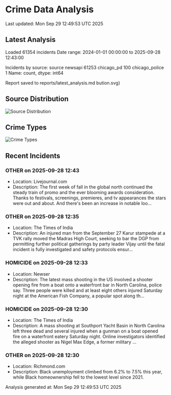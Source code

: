 # Crime Data Analysis
Last updated: Mon Sep 29 12:49:53 UTC 2025

## Latest Analysis

Loaded 61354 incidents
Date range: 2024-01-01 00:00:00 to 2025-09-28 12:43:00

Incidents by source:
source
newsapi           61253
chicago_pd          100
chicago_police        1
Name: count, dtype: int64

Report saved to reports/latest_analysis.md
bution.svg)

## Source Distribution
![Source Distribution](images/source_distribution.svg)

## Crime Types
![Crime Types](images/crime_types.svg)

## Recent Incidents

### OTHER on 2025-09-28 12:43
- Location: Livejournal.com
- Description: The first week of fall in the global north continued the steady train of promo and the ever blooming awards consideration. Thanks to festivals, screenings, premieres, and tv appearances the stars were out and about. And there's been an increase in notable loo…


### OTHER on 2025-09-28 12:35
- Location: The Times of India
- Description: An injured man from the September 27 Karur stampede at a TVK rally moved the Madras High Court, seeking to bar the DGP from permitting further political gatherings by party leader Vijay until the fatal incident is fully investigated and safety protocols ensur…


### HOMICIDE on 2025-09-28 12:33
- Location: Newser
- Description: The latest mass shooting in the US involved a shooter opening fire from a boat onto a waterfront bar in North Carolina, police say. Three people were killed and at least eight others injured Saturday night at the American Fish Company, a popular spot along th…


### HOMICIDE on 2025-09-28 12:30
- Location: The Times of India
- Description: A mass shooting at Southport Yacht Basin in North Carolina left three dead and several injured when a gunman on a boat opened fire on a waterfront eatery Saturday night. Online investigators identified the alleged shooter as Nigel Max Edge, a former military …


### OTHER on 2025-09-28 12:30
- Location: Richmond.com
- Description: Black unemployment climbed from 6.2% to 7.5% this year, while Black homeownership fell to the lowest level since 2021.

Analysis generated at: Mon Sep 29 12:49:53 UTC 2025

